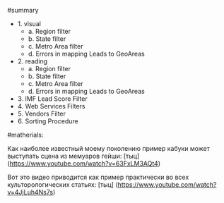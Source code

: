 #summary
* 1\. visual
    * a\. Region filter
    * b\. State filter
    * c\. Metro Area filter
    * d\. Errors in mapping Leads to GeoAreas
* 2\. reading
    * a\. Region filter
    * b\. State filter
    * c\. Metro Area filter
    * d\. Errors in mapping Leads to GeoAreas
* 3\. IMF Lead Score Filter
* 4\. Web Services Filters
* 5\. Vendors Filter
* 6\. Sorting Procedure

#matherials:

Как наиболее известный моему поколению пример кабуки может выступать сцена из мемуаров гейши: [тыц] (https://www.youtube.com/watch?v=63FxLM3AQt4)

Вот это видео приводится как пример практически во всех культорологических статьях: [тыц] (https://www.youtube.com/watch?v=4JjLuh4Ns7s)

